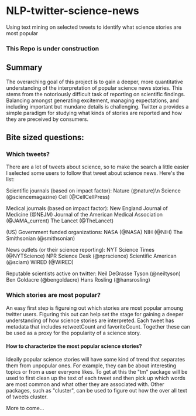 # NLP-twitter-science-news
Using text mining on selected tweets to identify what science stories are most popular

### This Repo is under construction

## Summary
The overarching goal of this project is to gain a deeper, more quantitative understanding of the interpretation of popular 
science news stories. This stems from the notoriously difficult task of reporting on scientific findings. Balancing amongst 
generating excitement, managing expectations, and including important but mundane details is challenging. Twitter a provides
a simple paradigm for studying what kinds of stories are reported and how they are preceived by consumers.

## Bite sized questions:

### Which tweets?
There are a lot of tweets about science, so to make the search a little easier I selected some users to follow that tweet 
about science news. Here's the list:

Scientific journals (based on impact factor):
Nature (@nature)\n
Science (@sciencemagazine)
Cell (@CellCellPress)

Medical journals (based on impact factor):
New England Journal of Medicine (@NEJM)
Journal of the American Medical Association (@JAMA_current)
The Lancet (@TheLancet)

(US) Government funded organizations: 
NASA (@NASA)
NIH (@NIH)
The Smithsonian (@smithsonian)

News outlets (or their science reporting):
NYT Science Times (@NYTScience)
NPR Science Desk (@nprscience)
Scientific American (@sciam)
WIRED (@WIRED)

Reputable scientists active on twitter:
Neil DeGrasse Tyson (@neiltyson)
Ben Goldacre (@bengoldacre)
Hans Rosling (@hansrosling)

### Which stories are most popular?
An easy first step is figureing out which stories are most popular amoung twitter users. Figuring this out can help set the
stage for gaining a deeper understanding of how science stories are interpreted. Each tweet has metadata that includes 
retweetCount and favoriteCount. Together these can be used as a proxy for the popularity of a science story.

#### How to characterize the most popular science stories?
Ideally popular science stories will have some kind of trend that separates them from unpopular ones. For example, they can
be about interesting topics or from a user everyone likes. To get at this the "tm" package will be used to first clean up the
text of each tweet and then pick up which words are most common and what other they are associated with. Other packages,
such as "cluster", can be used to figure out how the over all text of tweets cluster.

More to come...

